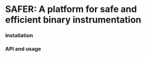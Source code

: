 # SAFER: A platform for safe and efficient binary instrumentation

### Installation 

### API and usage




